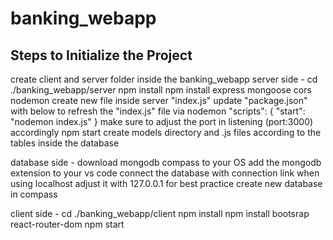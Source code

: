 # banking_webapp

## Steps to Initialize the Project
create client and server folder inside the banking_webapp
server side -
    cd ./banking_webapp/server
    npm install
    npm install express mongoose cors nodemon
    create new file inside server "index.js"
    update "package.json" with below to refresh the "index.js" file via nodemon
        "scripts": {
            "start": "nodemon index.js"
        }
    make sure to adjust the port in listening (port:3000) accordingly
    npm start
    create models directory and .js files according to the tables inside the database

database side -
    download mongodb compass to your OS
    add the mongodb extension to your vs code
    connect the database with connection link
    when using localhost adjust it with 127.0.0.1 for best practice
    create new database in compass
    

client side - 
    cd ./banking_webapp/client
    npm install
    npm install bootsrap react-router-dom
    npm start
